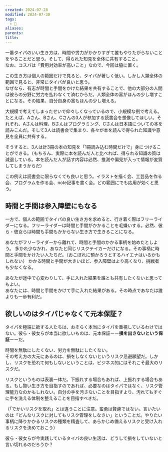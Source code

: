```yaml
---
created: 2024-07-28
modified: 2024-07-30
tags:
  - 💭
aliases: 
parents: 
title: 
---
```

一番タイパのいい生き方は、時間や労力がかかりすぎて誰もやりたがらないことをやることだと思う。そして、得られた知見を全体に共有すること。  
なお、コスパは「費用対効率が高いこと」なので、今回は脇に置く。

この生き方は個人の範囲だけで見ると、タイパが著しく低い。しかし人類全体の範囲で見ると、非常にタイパが良いと思う。  
なぜなら、有志が時間と手間をかけた結果を共有することで、他の大部分の人間は彼らの分野に労力を払わなくて済むからだ。人類全体の富がほんの少し増すことになる。その結果、自分自身の富もほんの少し増える。

大規模で考えてしまったせいで仰々しくなっているので、小規模な例で考える。  
たとえば、Aさん、Bさん、Cさんの3人が参加する読書会を想像してほしい。それぞれ、Aさんは料理、Bさんはプログラミング、Cさんは日本語についての本を読みこんだ。そして3人は読書会で集まり、各々が本を読んで得られた知識や意見を全員に共有する。

そうすると、3人は計3冊の本の知見を「1冊読み込む時間だけで」身につけることができる。（もちろん、実際に本を読んだ人と比べれば、得られる知識の質は減退している。本を読んだ人が話す内容は必然、推測や偏見が入って情報が変質してしまうからだ）

この例えは読書会に限らなくても良いと思う。イラストを描く会、工芸品を作る会、プログラムを作る会、note記事を書く会。どの範囲にでも応用が効くと思う。

## 時間と手間は参入障壁にもなる
一方で、個人の範囲でタイパの良い生き方を求めると、行き着く際はフリーライダーになる。フリーライダーは時間と手間がかかることを毛嫌いする。必然、彼ら・彼女らは時間も手間もかからない生き方で生きることになる。

あなたがフリーライダーから離れて、時間と手間のかかる事柄を始めたとしよう。
多かれ少なかれ、あなたと同じリスクテイカーだけになる。その事柄に時間と手間をかけたい人たちだ。（おこぼれに預かろうとするハイエナはいるかもしれない）
かかる時間と手間が大きいほど、参入障壁はより高くなり、挑戦者も少なくなる。

あなたが途中で心変わりして、手に入れた結果を誰とも共有したくないと思ってもよい。  
あなたには、時間と手間をかけて手に入れた結果がある。その時点であなたは誰よりも一歩有利だ。

## 欲しいのはタイパじゃなくて元本保証？
タイパを極端に欲する人たちは、おそらく本当にタイパを重視しているわけではない。彼ら・彼女らが本当に欲しいものは、元本保証ーー**損を出さないという保証**ーーだ。

時間を無駄にしたくない、労力を無駄にしたくない。  
その考え方の大元にあるのは、損をしなくないというリスク忌避願望だ。しかし、リスクを恐れて何もしないということは、ビジネス的にはそれこそ最大のリスクだ。

リスクというものは表裏一体だ。下振れする場合もあれば、上振れする場合もある。もし賢い生き方を目指すのであれば、必要なのはタイパではなく、リスク管理能力なのかもしれない。自分の手を汚さないことを目指すより、汚れてもすぐに手を洗える体制を整えることを目指すべきだ。

（「でかいリスクを取れ」とは違うことに注意。蛮勇は賢慮ではない。言いたいのは「どんなリスクに対してもリスク管理をしなさい」ということだ。やりたい事柄に降りかかるリスクの種類を精査して、あらかじめ備えるリスクと受け入れるリスクを決めておこう）

彼ら・彼女らが今実践しているタイパの良い生活は、どうして損をしていないと言い切れるのだろうか？